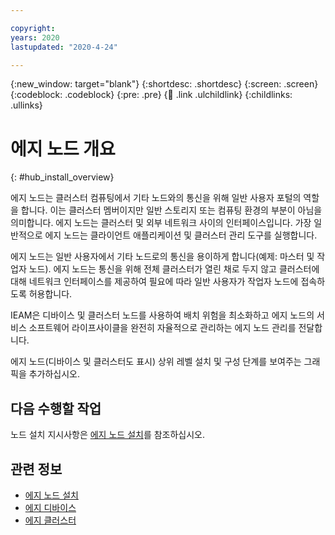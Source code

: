 ```yaml
---

copyright:
years: 2020
lastupdated: "2020-4-24"

---
```


{:new_window: target="blank"}
{:shortdesc: .shortdesc}
{:screen: .screen}
{:codeblock: .codeblock}
{:pre: .pre}
{:child: .link .ulchildlink}
{:childlinks: .ullinks}

# 에지 노드 개요
{: #hub_install_overview}

에지 노드는 클러스터 컴퓨팅에서 기타 노드와의 통신을 위해 일반 사용자 포털의 역할을 합니다. 이는 클러스터 멤버이지만 일반 스토리지 또는 컴퓨팅 환경의 부분이 아님을 의미합니다. 에지 노드는 클러스터 및 외부 네트워크 사이의 인터페이스입니다. 가장 일반적으로 에지 노드는 클라이언트 애플리케이션 및 클러스터 관리 도구를 실행합니다.

에지 노드는 일반 사용자에서 기타 노드로의 통신을 용이하게 합니다(예제: 마스터 및 작업자 노드). 에지 노드는 통신을 위해 전체 클러스터가 열린 채로 두지 않고 클러스터에 대해 네트워크 인터페이스를 제공하여 필요에 따라 일반 사용자가 작업자 노드에 접속하도록 허용합니다.

IEAM은 디바이스 및 클러스터 노드를 사용하여 배치 위험을 최소화하고 에지 노드의 서비스 소프트웨어 라이프사이클을 완전히 자율적으로 관리하는 에지 노드 관리를 전달합니다.

에지 노드(디바이스 및 클러스터도 표시) 상위 레벨 설치 및 구성 단계를 보여주는 그래픽을 추가하십시오. 

## 다음 수행할 작업

노드 설치 지시사항은 [에지 노드 설치](installing_edge_nodes.md)를 참조하십시오.

## 관련 정보

* [에지 노드 설치](installing_edge_nodes.md)
* [에지 디바이스](../developing/edge_devices.md)
* [에지 클러스터](../developing/edge_clusters.md)
